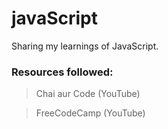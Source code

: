 # javaScript

Sharing my learnings of JavaScript.

### Resources followed:
  > Chai aur Code (YouTube)

  > FreeCodeCamp (YouTube)  
